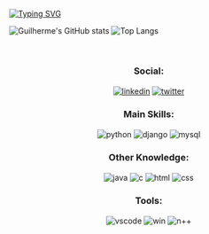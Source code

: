 [![Typing SVG](https://readme-typing-svg.demolab.com?font=lemon+milk&pause=1000&color=79CD18&width=435&lines=Hi!+My+name+is+Guilherme+Ramalho;I'm+30+years+old;I'm+from+Londrina%2FPR+Brazil;I'm+a+Back-end+developer)](https://git.io/typing-svg)

![Guilherme's GitHub stats](https://github-readme-stats.vercel.app/api?username=guilhermepereiraramalho&show_icons=true&theme=merko)
![Top Langs](https://github-readme-stats.vercel.app/api/top-langs/?username=guilhermepereiraramalho&theme=merko)

<div align = "center" style = "display: inline_block"><br/>
<h3>Social:</h3>
<a href = "https://www.linkedin.com/in/guilherme-ramalho-499972160/">
<img align = "Center" alt= "linkedin" src = "https://img.shields.io/badge/LinkedIn-0077B5?style=for-the-badge&logo=linkedin&logoColor=white"/></a>
<a href = "https://twitter.com/CanalAdamastor">
<img align = "Center" alt= "twitter" src = "https://img.shields.io/badge/Twitter-1DA1F2?style=for-the-badge&logo=twitter&logoColor=white"/></a>
<h3>Main Skills:</h3>
   <img align = "Center" alt= "python" src = "https://img.shields.io/badge/Python-3776AB?style=for-the-badge&logo=python&logoColor=white"/>
  <img align = "Center" alt= "django" src = "https://img.shields.io/badge/Django-092E20?style=for-the-badge&logo=django&logoColor=white">
  <img align = "Center" alt= "mysql" src = "https://img.shields.io/badge/MySQL-00000F?style=for-the-badge&logo=mysql&logoColor=white"/>
<h3>Other Knowledge:</h3>
  <img align = "Center" alt= "java" src = "https://img.shields.io/badge/Java-ED8B00?style=for-the-badge&logo=openjdk&logoColor=white"/>
  <img align = "Center" alt= "c" src = "https://img.shields.io/badge/C-00599C?style=for-the-badge&logo=c&logoColor=white"/>
  <img align = "Center" alt= "html" src = "https://img.shields.io/badge/HTML5-E34F26?style=for-the-badge&logo=html5&logoColor=white"/>
  <img align = "Center" alt= "css" src = "https://img.shields.io/badge/CSS3-1572B6?style=for-the-badge&logo=css3&logoColor=white"/>
  
  
<h3>Tools:</h3>
  
  <img align = "Center" alt= "vscode" src = "https://img.shields.io/badge/Visual_Studio_Code-0078D4?style=for-the-badge&logo=visual%20studio%20code&logoColor=white"/>
  <img align = "Center" alt= "win" src = "https://img.shields.io/badge/Windows-0078D6?style=for-the-badge&logo=windows&logoColor=white"/>
  <img align = "Center" alt= "n++" src = "https://img.shields.io/badge/Notepad++-90E59A.svg?style=for-the-badge&logo=notepad%2B%2B&logoColor=black"/>
    
</div>
